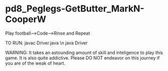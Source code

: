 pd8_Peglegs-GetButter_MarkN-CooperW
===================================
Play football-->Code-->Rinse and Repeat 

TO RUN:
javac Driver.java \n
java Driver

WARNING:
It takes an astounding amount of skill and inteligence to play this game. It is also quite addictive. Please DO NOT endeavor on this journey if you are of the weak of heart.
